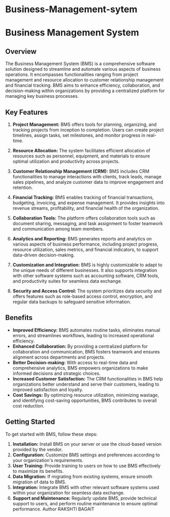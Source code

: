 # Business-Management-sytem
# Business Management System

## Overview
The Business Management System (BMS) is a comprehensive software solution designed to streamline and automate various aspects of business operations. It encompasses functionalities ranging from project management and resource allocation to customer relationship management and financial tracking. BMS aims to enhance efficiency, collaboration, and decision-making within organizations by providing a centralized platform for managing key business processes.

## Key Features
1. **Project Management:** BMS offers tools for planning, organizing, and tracking projects from inception to completion. Users can create project timelines, assign tasks, set milestones, and monitor progress in real-time.

2. **Resource Allocation:** The system facilitates efficient allocation of resources such as personnel, equipment, and materials to ensure optimal utilization and productivity across projects.

3. **Customer Relationship Management (CRM):** BMS includes CRM functionalities to manage interactions with clients, track leads, manage sales pipelines, and analyze customer data to improve engagement and retention.

4. **Financial Tracking:** BMS enables tracking of financial transactions, budgeting, invoicing, and expense management. It provides insights into revenue streams, profitability, and financial health of the organization.

5. **Collaboration Tools:** The platform offers collaboration tools such as document sharing, messaging, and task assignment to foster teamwork and communication among team members.

6. **Analytics and Reporting:** BMS generates reports and analytics on various aspects of business performance, including project progress, resource utilization, sales metrics, and financial indicators, to support data-driven decision-making.

7. **Customization and Integration:** BMS is highly customizable to adapt to the unique needs of different businesses. It also supports integration with other software systems such as accounting software, CRM tools, and productivity suites for seamless data exchange.

8. **Security and Access Control:** The system prioritizes data security and offers features such as role-based access control, encryption, and regular data backups to safeguard sensitive information.

## Benefits
- **Improved Efficiency:** BMS automates routine tasks, eliminates manual errors, and streamlines workflows, leading to increased operational efficiency.
- **Enhanced Collaboration:** By providing a centralized platform for collaboration and communication, BMS fosters teamwork and ensures alignment across departments and projects.
- **Better Decision-making:** With access to real-time data and comprehensive analytics, BMS empowers organizations to make informed decisions and strategic choices.
- **Increased Customer Satisfaction:** The CRM functionalities in BMS help organizations better understand and serve their customers, leading to improved satisfaction and loyalty.
- **Cost Savings:** By optimizing resource utilization, minimizing wastage, and identifying cost-saving opportunities, BMS contributes to overall cost reduction.

## Getting Started
To get started with BMS, follow these steps:
1. **Installation:** Install BMS on your server or use the cloud-based version provided by the vendor.
2. **Configuration:** Customize BMS settings and preferences according to your organization's requirements.
3. **User Training:** Provide training to users on how to use BMS effectively to maximize its benefits.
4. **Data Migration:** If migrating from existing systems, ensure smooth migration of data to BMS.
5. **Integration:** Integrate BMS with other relevant software systems used within your organization for seamless data exchange.
6. **Support and Maintenance:** Regularly update BMS, provide technical support to users, and perform routine maintenance to ensure optimal performance.
Author
RAKSHTI BAGAIT
